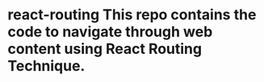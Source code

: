# react-routing This repo contains the code to navigate through web content using React Routing Technique.
